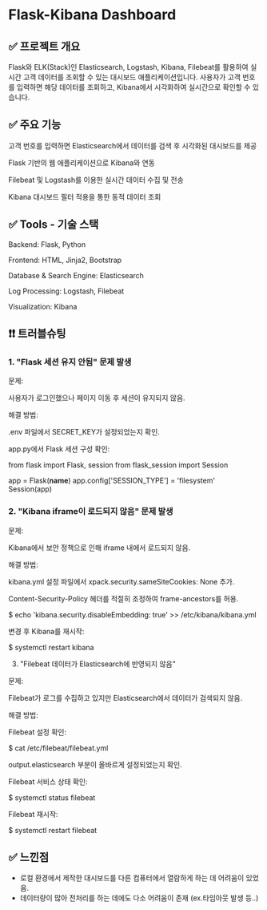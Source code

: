 # Flask-Kibana Dashboard


## ✅ 프로젝트 개요
Flask와 ELK(Stack)인 Elasticsearch, Logstash, Kibana, Filebeat를 활용하여 실시간 고객 데이터를 조회할 수 있는 대시보드 애플리케이션입니다. 사용자가 고객 번호를 입력하면 해당 데이터를 조회하고, Kibana에서 시각화하여 실시간으로 확인할 수 있습니다.



## ✅ 주요 기능
고객 번호를 입력하면 Elasticsearch에서 데이터를 검색 후 시각화된 대시보드를 제공

Flask 기반의 웹 애플리케이션으로 Kibana와 연동

Filebeat 및 Logstash를 이용한 실시간 데이터 수집 및 전송

Kibana 대시보드 필터 적용을 통한 동적 데이터 조회



## ✅ Tools - 기술 스택
Backend: Flask, Python

Frontend: HTML, Jinja2, Bootstrap

Database & Search Engine: Elasticsearch

Log Processing: Logstash, Filebeat

Visualization: Kibana


## ❗❗ 트러블슈팅
### 1. "Flask 세션 유지 안됨" 문제 발생

문제:

사용자가 로그인했으나 페이지 이동 후 세션이 유지되지 않음.

해결 방법:

.env 파일에서 SECRET_KEY가 설정되었는지 확인.

app.py에서 Flask 세션 구성 확인:

from flask import Flask, session
from flask_session import Session

app = Flask(__name__)
app.config['SESSION_TYPE'] = 'filesystem'
Session(app)



### 2. "Kibana iframe이 로드되지 않음" 문제 발생

문제:

Kibana에서 보안 정책으로 인해 iframe 내에서 로드되지 않음.

해결 방법:

kibana.yml 설정 파일에서 xpack.security.sameSiteCookies: None 추가.

Content-Security-Policy 헤더를 적절히 조정하여 frame-ancestors를 허용.

$ echo 'kibana.security.disableEmbedding: true' >> /etc/kibana/kibana.yml

변경 후 Kibana를 재시작:

$ systemctl restart kibana

3. "Filebeat 데이터가 Elasticsearch에 반영되지 않음"

문제:

Filebeat가 로그를 수집하고 있지만 Elasticsearch에서 데이터가 검색되지 않음.

해결 방법:

Filebeat 설정 확인:

$ cat /etc/filebeat/filebeat.yml

output.elasticsearch 부분이 올바르게 설정되었는지 확인.

Filebeat 서비스 상태 확인:

$ systemctl status filebeat

Filebeat 재시작:

$ systemctl restart filebeat




## ✅ 느낀점
- 로컬 환경에서 제작한 대시보드를 다른 컴퓨터에서 열람하게 하는 데 어려움이 있었음.
- 데이터량이 많아 전처리를 하는 데에도 다소 어려움이 존재 (ex.타임아웃 발생 등..)